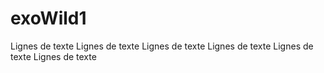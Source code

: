 # exoWild1

Lignes de texte 
Lignes de texte 
Lignes de texte 
Lignes de texte 
Lignes de texte 
Lignes de texte 
